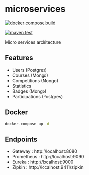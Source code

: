 # microservices

[![docker compose build](https://github.com/garrou/microservices/actions/workflows/docker-compose-build.yml/badge.svg)](https://github.com/garrou/microservices/actions/workflows/docker-compose-build.yml)

[![maven test](https://github.com/garrou/microservices/actions/workflows/maven-test.yml/badge.svg)](https://github.com/garrou/microservices/actions/workflows/maven-test.yml)

Micro services architecture

## Features

- Users (Postgres)
- Courses (Mongo)
- Competitions (Mongo)
- Statistics
- Badges (Mongo)
- Participations (Postgres)

## Docker

```sh
docker-compose up -d
```

## Endpoints

- Gateway : http://localhost:8080
- Prometheus : http://localhost:9090
- Eureka : http://localhost:9000
- Zipkin : http://localhost:9411/zipkin